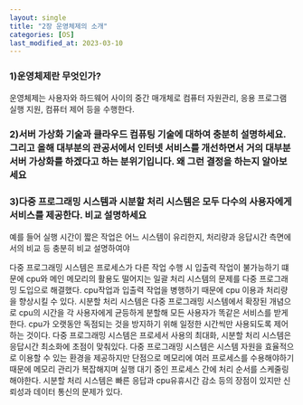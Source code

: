 ```yaml
---
layout: single
title: "2장 운영체제의 소개"
categories: [OS]
last_modified_at: 2023-03-10
---
```


### 1)운영체제란 무엇인가?

운영체제는 사용자와 하드웨어 사이의 중간 매개체로 컴퓨터 자원관리, 응용 프로그램 실행 지원, 컴퓨터 제어 등을 수행한다.


### 2)서버 가상화 기술과 클라우드 컴퓨팅 기술에 대하여 충분히 설명하세요. 그리고 올해 대부분의 관공서에서 인터넷 서비스를 개선하면서 거의 대부분 서버 가상화를 하겠다고 하는 분위기입니다. 왜 그런 결정을 하는지 알아보세요


### 3)다중 프로그래밍 시스템과 시분할 처리 시스템은 모두 다수의 사용자에게 서비스를 제공한다. 비교 설명하세요
예를 들어 실행 시간이 짧은 작업은 어느 시스템이 유리한지, 처리량과 응답시간
측면에서의 비교 등 충분히 비교 설명하여야

다중 프로그래밍 시스템은 프로세스가 다른 작업 수행 시 입출력 작업이 불가능하기 떄문에 cpu와 메인 메모리의 활용도 떨어지는 일괄 처리 시스템의 문제를 다중 프로그래밍 도입으로 해결했다. cpu작업과 입출력 작업을 병행하기 때문에 cpu 이용과 처리량을 향상시킬 수 있다.
시분할 처리 시스템은 다중 프로그래밍 시스템에서 확장된 개념으로 cpu의 시간을 각 사용자에게 균등하게 분할해 모든 사용자가 똑같은 서비스를 받게한다. cpu가 오랫동안 독점되는 것을 방지하기 위해 일정한 시간씩만 사용되도록 제어하는 것이다.
다중 프로그래밍 시스템은 프로세서 사용의 최대화, 시분할 처리 시스템은 응답시간 최소화에 초점이 맞춰있다.
다중 프로그래밍 시스템은 시스템 자원을 효율적으로 이용할 수 있는 환경을 제공하지만 단점으로 메모리에 여러 프로세스를 수용해야하기 때문에 메모리 관리가 복잡해지며 실행 대기 중인 프로세스 간에 처리 순서를 스케줄링 해야한다. 시분할 처리 시스템은 빠른 응답과 cpu유휴시간 감소 등의 장점이 있지만 신뢰성과 데이터 통신의 문제가 있다.
